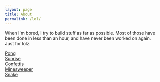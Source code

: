 ```yaml
---
layout: page
title: About
permalink: /lol/
---
```

When I'm bored, I try to build stuff as far as possible. Most of those have been done in less than an hour, and have never been worked on again.  
Just for lolz.  

[Pong](/pong)  
[Sunrise](/sunrise)  
[Confettis](/confettis)  
[Minesweeper](/minesweeper)  
[Snake](/snake)  
